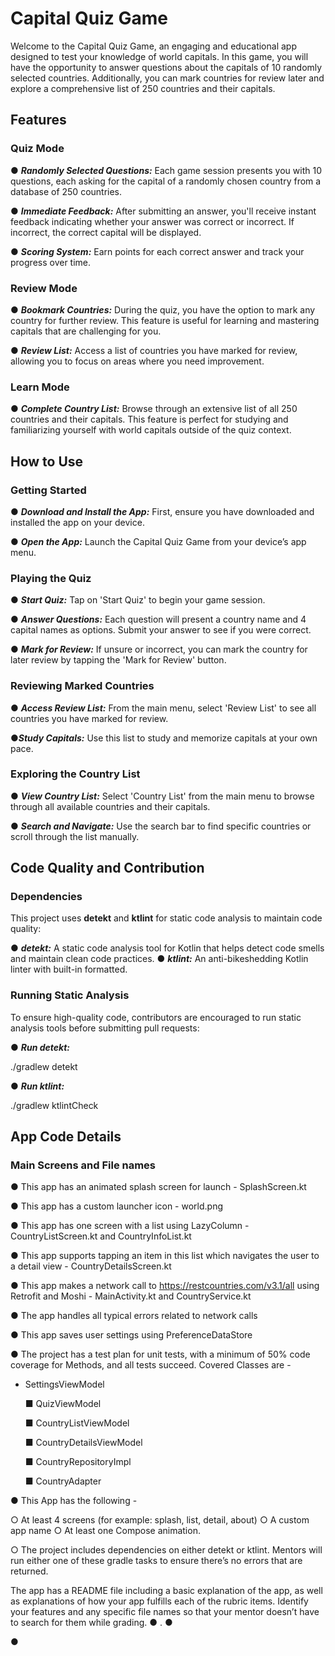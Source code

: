 # Capital Quiz Game
Welcome to the Capital Quiz Game, an engaging and educational app designed to test your knowledge of world capitals. In this game, you will have the opportunity to answer questions about the capitals of 10 randomly selected countries. Additionally, you can mark countries for review later and explore a comprehensive list of 250 countries and their capitals.

## Features

### Quiz Mode
● _**Randomly Selected Questions:**_ Each game session presents you with 10 questions, each asking for the capital of a randomly chosen country from a database of 250 countries.

● _**Immediate Feedback:**_ After submitting an answer, you'll receive instant feedback indicating whether your answer was correct or incorrect. If incorrect, the correct capital will be displayed.

● _**Scoring System:**_ Earn points for each correct answer and track your progress over time.

### Review Mode
● _**Bookmark Countries:**_ During the quiz, you have the option to mark any country for further review. This feature is useful for learning and mastering capitals that are challenging for you.

● _**Review List:**_ Access a list of countries you have marked for review, allowing you to focus on areas where you need improvement.

### Learn Mode
● _**Complete Country List:**_ Browse through an extensive list of all 250 countries and their capitals. This feature is perfect for studying and familiarizing yourself with world capitals outside of the quiz context.

## How to Use

### Getting Started
● _**Download and Install the App:**_ First, ensure you have downloaded and installed the app on your device.

● _**Open the App:**_ Launch the Capital Quiz Game from your device’s app menu.

### Playing the Quiz
● _**Start Quiz:**_ Tap on 'Start Quiz' to begin your game session.

● _**Answer Questions:**_ Each question will present a country name and 4 capital names as options. Submit your answer to see if you were correct.

● _**Mark for Review:**_ If unsure or incorrect, you can mark the country for later review by tapping the 'Mark for Review' button.

### Reviewing Marked Countries
● _**Access Review List:**_ From the main menu, select 'Review List' to see all countries you have marked for review.

●_**Study Capitals:**_ Use this list to study and memorize capitals at your own pace.

### Exploring the Country List
● _**View Country List:**_ Select 'Country List' from the main menu to browse through all available countries and their capitals.

● _**Search and Navigate:**_ Use the search bar to find specific countries or scroll through the list manually.


## Code Quality and Contribution

### Dependencies

This project uses **detekt** and **ktlint** for static code analysis to maintain code quality:

● _**detekt:**_ A static code analysis tool for Kotlin that helps detect code smells and maintain clean code practices.
● _**ktlint:**_ An anti-bikeshedding Kotlin linter with built-in formatted.

### Running Static Analysis
To ensure high-quality code, contributors are encouraged to run static analysis tools before submitting pull requests:

● _**Run detekt:**_

./gradlew detekt

● _**Run ktlint:**_

./gradlew ktlintCheck



## App Code Details

### Main Screens and File names

● This app has an animated splash screen for launch - SplashScreen.kt

● This app has a custom launcher icon - world.png

● This app has one screen with a list using LazyColumn - CountryListScreen.kt and CountryInfoList.kt

● This app supports tapping an item in this list which navigates the user to a detail view - CountryDetailsScreen.kt

● This app makes a network call to https://restcountries.com/v3.1/all using Retrofit and Moshi - MainActivity.kt and CountryService.kt

● The app handles all typical errors related to network calls

● This app saves user settings using PreferenceDataStore

● The project has a test plan for unit tests, with a minimum of 50% code coverage for Methods, and all tests succeed. Covered Classes are - 
- SettingsViewModel

  ■ QuizViewModel

  ■ CountryListViewModel

  ■ CountryDetailsViewModel

  ■ CountryRepositoryImpl  

  ■ CountryAdapter

● This App has the following - 

  ○ At least 4 screens (for example: splash, list, detail, about)
  ○ A custom app name
  ○ At least one Compose animation.


  ○ The project includes dependencies on either detekt or ktlint. Mentors will run
either one of these gradle tasks to ensure there’s no errors that are returned.















The app has a README file including a basic explanation of the app, as well as
explanations of how your app fulfills each of the rubric items. Identify your features and
any specific file names so that your mentor doesn’t have to search for them while
grading.
● .
● 





● 





